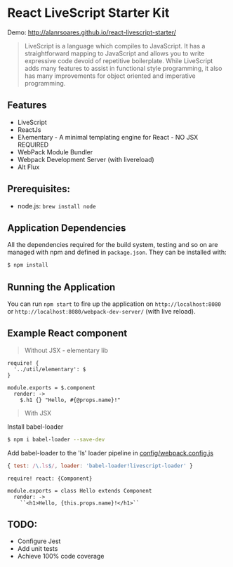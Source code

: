 React LiveScript Starter Kit
============================

Demo: http://alanrsoares.github.io/react-livescript-starter/

> LiveScript is a language which compiles to JavaScript. It has a straightforward mapping to JavaScript and allows you to write expressive code devoid of repetitive boilerplate. While LiveScript adds many features to assist in functional style programming, it also has many improvements for object oriented and imperative programming.

## Features
- LiveScript
- ReactJs
- Eλementary - A minimal templating engine for React - NO JSX REQUIRED
- WebPack Module Bundler
- Webpack Development Server (with livereload)
- Alt Flux

## Prerequisites:

- node.js: `brew install node`

## Application Dependencies

All the dependencies required for the build system, testing and so on are managed with npm and defined in `package.json`.
They can be installed with:

```bash
$ npm install
```

## Running the Application

You can run `npm start` to fire up the application on `http://localhost:8080`
or `http://localhost:8080/webpack-dev-server/` (with live reload).

## Example React component

> Without JSX - elementary lib

```LiveScript
require! {
  '../util/elementary': $
}

module.exports = $.component
  render: ->
    $.h1 {} "Hello, #{@props.name}!"
```

> With JSX

Install babel-loader
```bash
$ npm i babel-loader --save-dev
```

Add babel-loader to the 'ls' loader pipeline in [config/webpack.config.js](../master/config/webpack.config.js#L17)
```javascript
{ test: /\.ls$/, loader: 'babel-loader!livescript-loader' }
```

```LiveScript
require! react: {Component}

module.exports = class Hello extends Component
  render: ->
    ``<h1>Hello, {this.props.name}!</h1>``
```

## TODO:

- Configure Jest
- Add unit tests
- Achieve 100% code coverage

